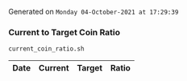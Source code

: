 Generated on `Monday 04-October-2021 at 17:29:39`

### Current to Target Coin Ratio
`current_coin_ratio.sh`

Date|Current|Target|Ratio
---|---|---|---
